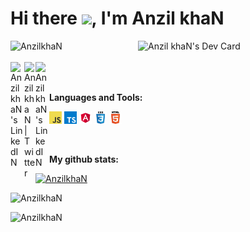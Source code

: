 <!-- ### Hi there <img src="https://media.giphy.com/media/hvRJCLFzcasrR4ia7z/giphy.gif" width="25px">. 

Hi there <img src="https://media.giphy.com/media/hvRJCLFzcasrR4ia7z/giphy.gif" width="25px">,  I'm Anzil khaN. ![](https://visitor-badge.glitch.me/badge?page_id=AnzilkhaN.AnzilkhaN) -->

<h1 align="left">Hi there <img src="https://media.giphy.com/media/hvRJCLFzcasrR4ia7z/giphy.gif" width="25px">, I'm Anzil khaN</h1>

<!-- <section style="display: flex;"> -->
<!-- <div class="left-side"> -->
<a href="https://app.daily.dev/AnzilkhaN">
  <img src="https://api.daily.dev/devcards/a4d731a2a6644467b67fee069c159ef5.png?r=ij1" width="300" align="right" alt="Anzil khaN's Dev Card"/>
</a> 

<img align="left" src="https://komarev.com/ghpvc/?username=AnzilkhaN&label=Profile%20views&color=259076&style=flat" alt="AnzilkhaN" />
</br>
</br>
<!-- <a href="https://discord.gg/XTW52Kt">
  <img align="left" alt="Anzil khaN's Discord" width="22px" src="https://raw.githubusercontent.com/peterthehan/peterthehan/master/assets/discord.svg" />
</a> -->
<a href="https://stackoverflow.com/users/5238602/anzil-khan?tab=profile">
  <img align="left" alt="Anzil khaN's LinkedIN" width="22px" src="http://cdn.sstatic.net/Sites/stackoverflow/img/apple-touch-icon.png" />
</a>
<a href="https://twitter.com/AnzilkhaN27">
  <img align="left" alt="Anzil khaN | Twitter" width="18px" src="https://raw.githubusercontent.com/peterthehan/peterthehan/master/assets/twitter.svg" />
</a>
<a href="https://www.linkedin.com/in/anzil-khan/">
  <img align="left" alt="Anzil khaN's LinkedIN" width="22px" src="https://raw.githubusercontent.com/peterthehan/peterthehan/master/assets/linkedin.svg" />
</a>
<!-- <a href="https://open.spotify.com/user/5smnkrihnx6f8ljcnoyz3wiqi?si=WaLKpwvWTle0btle2qPb6g">
  <img align="left" alt="Anzil khaN's Spotify" width="22px" src="https://raw.githubusercontent.com/peterthehan/peterthehan/master/assets/spotify.svg" />
</a> -->
</br></br>

**Languages and Tools:**  

<code><img height="20" src="https://raw.githubusercontent.com/github/explore/80688e429a7d4ef2fca1e82350fe8e3517d3494d/topics/javascript/javascript.png"></code>
<code><img height="20" src="https://raw.githubusercontent.com/github/explore/80688e429a7d4ef2fca1e82350fe8e3517d3494d/topics/typescript/typescript.png"></code>
<code><img height="20" src="https://raw.githubusercontent.com/github/explore/80688e429a7d4ef2fca1e82350fe8e3517d3494d/topics/angular/angular.png"></code>
<code><img height="20" src="https://raw.githubusercontent.com/github/explore/5c058a388828bb5fde0bcafd4bc867b5bb3f26f3/topics/css/css.png"></code>
<code><img height="20" src="https://raw.githubusercontent.com/github/explore/80688e429a7d4ef2fca1e82350fe8e3517d3494d/topics/html/html.png"></code> 

</br>

<!-- 
## Skills 💻
- TypeScript, JavaScript, Angular
- HTML5, SASS, CSS, RWD -->

<!-- - 👨‍💻 HTML5, TypeScript, JavaScript
- ⚙️ Angular
- 👁️ SASS, CSS, Stylus -->

<!-- 📈 my github stats  -->


**My github stats:**

<p align="left"> <a href="https://github.com/ryo-ma/github-profile-trophy"><img width: 60%; src="https://github-profile-trophy.vercel.app/?username=AnzilkhaN&theme=onedark" alt="AnzilkhaN" /></a> </p>

<p align="left"> <img src="https://github-readme-stats.vercel.app/api?username=AnzilkhaN&show_icons=true&theme=dark" alt="AnzilkhaN" />
</br>

<p><img align="left" src="https://github-readme-stats.vercel.app/api/top-langs?username=AnzilkhaN&show_icons=true&locale=en&layout=compact&theme=dark" alt="AnzilkhaN" /></p>

<!-- [![Top Langs](https://github-readme-stats.vercel.app/api/top-langs/?username=AnzilkhaN&theme=dark)](https://github.com/anuraghazra/github-readme-stats) -->

<!--
**AnzilkhaN/AnzilkhaN** is a ✨ _special_ ✨ repository because its `README.md` (this file) appears on your GitHub profile.

Here are some ideas to get you started:

- 🔭 I’m currently working on ...
- 🌱 I’m currently learning ...
- 👯 I’m looking to collaborate on ...
- 🤔 I’m looking for help with ...
- 💬 Ask me about ...
- 📫 How to reach me: ...
- 😄 Pronouns: ...
- ⚡ Fun fact: ...
-->

<!-- </div> -->
<!-- <div class="right-side"> -->
<!-- <a href="https://app.daily.dev/AnzilkhaN">
  <img src="https://api.daily.dev/devcards/a4d731a2a6644467b67fee069c159ef5.png?r=ij1" width="256" align="right" alt="Anzil khaN's Dev Card"/>
</a>  -->
  
<!-- </div> -->
<!-- </section> -->

  

